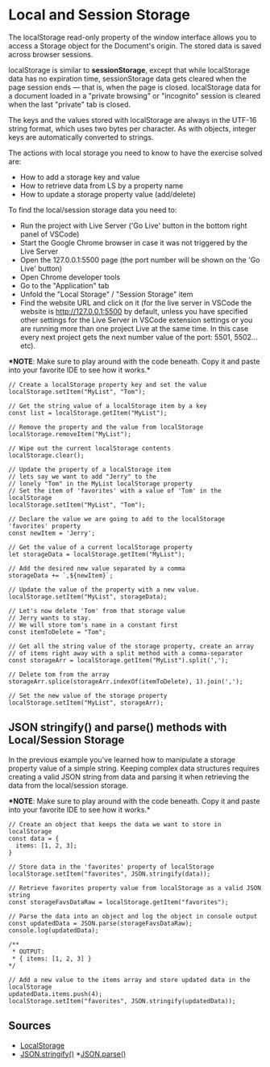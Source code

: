 # Local and Session Storage

The localStorage read-only property of the window interface allows you to access a Storage object for the Document's origin. The stored data is saved across browser sessions.

localStorage is similar to **sessionStorage**, except that while localStorage data has no expiration time, sessionStorage data gets cleared when the page session ends — that is, when the page is closed. localStorage data for a document loaded in a "private browsing" or "incognito" session is cleared when the last "private" tab is closed.

The keys and the values stored with localStorage are always in the UTF-16 string format, which uses two bytes per character. As with objects, integer keys are automatically converted to strings.

The actions with local storage you need to know to have the exercise solved are:

- How to add a storage key and value
- How to retrieve data from LS by a property name
- How to update a storage property value (add/delete)

To find the local/session storage data you need to:

- Run the project with Live Server ('Go Live' button in the bottom right panel of VSCode)
- Start the Google Chrome browser in case it was not triggered by the Live Server
- Open the 127.0.0.1:5500 page (the port number will be shown on the 'Go Live' button)
- Open Chrome developer tools
- Go to the "Application" tab
- Unfold the "Local Storage" / "Session Storage" item
- Find the website URL and click on it (for the live server in VSCode the website is http://127.0.0.1:5500 by default, unless you have specified other settings for the Live Server in VSCode extension settings or you are running more than one project Live at the same time. In this case every next project gets the next number value of the port: 5501, 5502... etc).

**\*NOTE**: Make sure to play around with the code beneath. Copy it and paste into your favorite IDE to see how it works.\*

```JS
// Create a localStorage property key and set the value
localStorage.setItem("MyList", "Tom");

// Get the string value of a localStorage item by a key
const list = localStorage.getItem("MyList"); 

// Remove the property and the value from localStorage
localStorage.removeItem("MyList"); 

// Wipe out the current localStorage contents
localStorage.clear();

// Update the property of a localStorage item
// lets say we want to add "Jerry" to the
// lonely "Tom" in the MyList localStorage property
// Set the item of 'favorites' with a value of 'Tom' in the localStorage
localStorage.setItem("MyList", "Tom");

// Declare the value we are going to add to the localStorage 'favorites' property
const newItem = 'Jerry';

// Get the value of a current localStorage property
let storageData = localStorage.getItem("MyList");

// Add the desired new value separated by a comma
storageData += `,${newItem}`;

// Update the value of the property with a new value.
localStorage.setItem("MyList", storageData);

// Let's now delete 'Tom' from that storage value
// Jerry wants to stay.
// We will store tom's name in a constant first
const itemToDelete = "Tom";

// Get all the string value of the storage property, create an array
// of items right away with a split method with a comma-separator
const storageArr = localStorage.getItem("MyList").split(',');

// Delete tom from the array
storageArr.splice(storageArr.indexOf(itemToDelete), 1).join(',');

// Set the new value of the storage property
localStorage.setItem("MyList", storageArr);
```

## JSON stringify() and parse() methods with Local/Session Storage

In the previous example you've learned how to manipulate a storage property value of a simple string. Keeping complex data structures requires creating a valid JSON string from data and parsing it when retrieving the data from the local/session storage.

**\*NOTE**: Make sure to play around with the code beneath. Copy it and paste into your favorite IDE to see how it works.\*

```JS
// Create an object that keeps the data we want to store in localStorage
const data = {
  items: [1, 2, 3];
}

// Store data in the 'favorites' property of localStorage
localStorage.setItem("favorites", JSON.stringify(data));

// Retrieve favorites property value from localStorage as a valid JSON string
const storageFavsDataRaw = localStorage.getItem("favorites");

// Parse the data into an object and log the object in console output
const updatedData = JSON.parse(storageFavsDataRaw);
console.log(updatedData);

/**
 * OUTPUT:
 * { items: [1, 2, 3] }
*/

// Add a new value to the items array and store updated data in the localStorage
updatedData.items.push(4);
localStorage.setItem("favorites", JSON.stringify(updatedData));
```

## Sources

- [LocalStorage](https://developer.mozilla.org/en-US/docs/Web/API/Window/localStorage)
- [JSON.stringify()](https://developer.mozilla.org/en-US/docs/Web/JavaScript/Reference/Global_Objects/JSON/stringify) \*[JSON.parse()](https://developer.mozilla.org/en-US/docs/Web/JavaScript/Reference/Global_Objects/JSON/parse)
